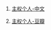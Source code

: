 1. [主权个人-中文](https://mp.weixin.qq.com/mp/appmsgalbum?__biz=MzU4NDQwMTc3MQ==&action=getalbum&album_id=1876590162655133696&scene=173&from_msgid=2247485843&from_itemidx=1&count=3&nolastread=1#wechat_redirect)

2. [主权个人-豆瓣](https://book.douban.com/review/13489362/)
